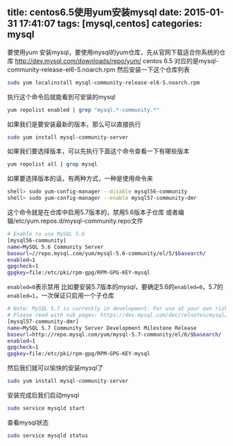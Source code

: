 title: centos6.5使用yum安装mysql
date: 2015-01-31 17:41:07
tags: [mysql,centos]
categories: mysql
---
要使用yum 安装mysql，要使用mysql的yum仓库，先从官网下载适合你系统的仓库
http://dev.mysql.com/downloads/repo/yum/
centos 6.5 对应的是mysql-community-release-el6-5.noarch.rpm
然后安装一下这个仓库列表
```bash
sudo yum localinstall mysql-community-release-el6-5.noarch.rpm 
```
执行这个命令后就能看到可安装的mysql
```bash
yum repolist enabled | grep "mysql.*-community.*"
```
<!--more-->
如果我们是要安装最新的版本，那么可以直接执行
```bash
sudo yum install mysql-community-server
```
如果我们要选择版本，可以先执行下面这个命令查看一下有哪些版本
```bash
yum repolist all | grep mysql
```
如果要选择版本的话，有两种方式，一种是使用命令来
```bash
shell> sudo yum-config-manager --disable mysql56-community
shell> sudo yum-config-manager --enable mysql57-community-dmr
```
这个命令就是在仓库中启用5.7版本的，禁用5.6版本子仓库
或者编辑/etc/yum.repos.d/mysql-community.repo文件
```bash
# Enable to use MySQL 5.6
[mysql56-community]
name=MySQL 5.6 Community Server
baseurl=//repo.mysql.com/yum/mysql-5.6-community/el/5/$basearch/
enabled=1
gpgcheck=1
gpgkey=file:/etc/pki/rpm-gpg/RPM-GPG-KEY-mysql 
```
`enabled=0`表示禁用
比如要安装5.7版本的*mysql*，要确定5.6的`enabled=0`，5.7的`enabled=1`，一次保证只启用一个子仓库
```bash
# Note: MySQL 5.7 is currently in development. For use at your own risk.
# Please read with sub pages: https://dev.mysql.com/doc/relnotes/mysql/5.7/en/
[mysql57-community-dmr]
name=MySQL 5.7 Community Server Development Milestone Release
baseurl=http://repo.mysql.com/yum/mysql-5.7-community/el/6/$basearch/
enabled=1
gpgcheck=1
gpgkey=file:/etc/pki/rpm-gpg/RPM-GPG-KEY-mysql
```
然后我们就可以愉快的安装mysql了
```bash
sudo yum install mysql-community-server
```
安装完成后我们启动mysql
```bash
sudo service mysqld start
```
查看mysql状态
```bash
sudo service mysqld status
```